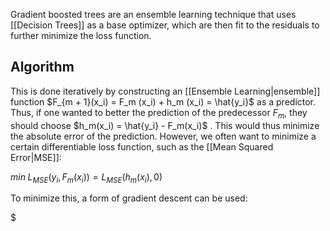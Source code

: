 Gradient boosted trees are an ensemble learning technique that uses [[Decision Trees]] as a base optimizer, which are then fit to the residuals to further minimize the loss function.

## Algorithm 
This is done iteratively by constructing an [[Ensemble Learning|ensemble]] function  $F_{m + 1}(x_i) =  F_m (x_i) + h_m (x_i) = \hat{y_i}$ as a predictor. Thus, if one wanted to better the prediction of the predecessor $F_m$, they should choose $h_m(x_i) = \hat{y_i} - F_m(x_i)$ . This would thus minimize the absolute error of the prediction.
However, we often want to minimize a certain differentiable loss function, such as the [[Mean Squared Error|MSE]]:

$min \; L_{MSE}(y_i, F_m(x_i)) = L_{MSE}(h_m(x_i), 0)$ 

To minimize this, a form of gradient descent can be used:

$
